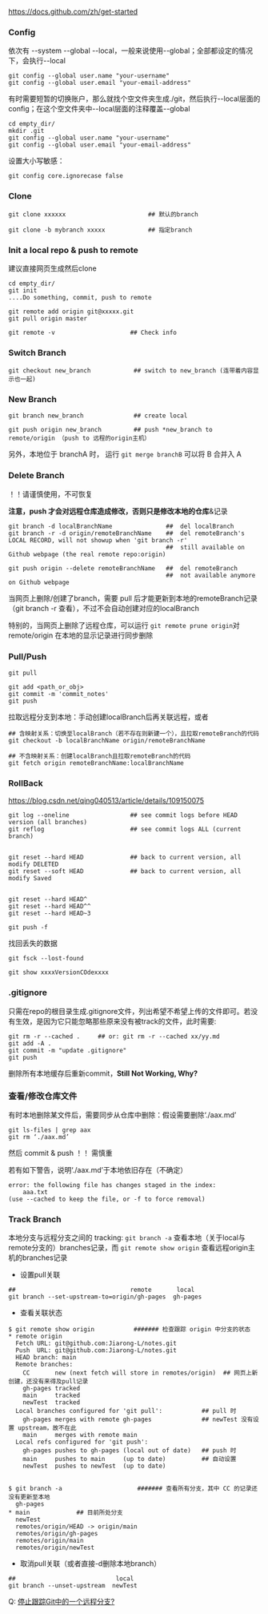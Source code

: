 
https://docs.github.com/zh/get-started

### Config
依次有 --system  --global --local，一般来说使用--global；全部都设定的情况下，会执行--local
```
git config --global user.name "your-username"
git config --global user.email "your-email-address"
```


有时需要短暂的切换账户，那么就找个空文件夹生成./git，然后执行--local层面的config；在这个空文件夹中--local层面的注释覆盖--global
```
cd empty_dir/
mkdir .git
git config --global user.name "your-username"
git config --global user.email "your-email-address"
```

设置大小写敏感：
```
git config core.ignorecase false
```



### Clone
```
git clone xxxxxx                       ## 默认的branch

git clone -b mybranch xxxxx            ## 指定branch
```

### Init a local repo & push to remote
建议直接网页生成然后clone
```
cd empty_dir/
git init
....Do something, commit, push to remote

git remote add origin git@xxxxx.git
git pull origin master

git remote -v                     ## Check info
```


### Switch Branch

```
git checkout new_branch            ## switch to new_branch (连带着内容显示也一起)
```


### New Branch

```
git branch new_branch              ## create local

git push origin new_branch         ## push *new_branch to remote/origin （push to 远程的origin主机）
```
另外，本地位于 branchA 时， 运行  ```git merge branchB``` 可以将 B 合并入 A


### Delete Branch
！！请谨慎使用，不可恢复    

**注意，push 才会对远程仓库造成修改，否则只是修改本地的仓库**&记录
```
git branch -d localBranchName               ##  del localBranch
git branch -r -d origin/remoteBranchName    ##  del remoteBranch's LOCAL RECORD, will not showup when 'git branch -r'
                                            ##  still available on Github webpage (the real remote repo:origin)

git push origin --delete remoteBranchName   ##  del remoteBranch
                                            ##  not available anymore on Github webpage
```

当网页上删除/创建了branch，需要 pull 后才能更新到本地的remoteBranch记录（git branch -r 查看），不过不会自动创建对应的localBranch

特别的，当网页上删除了远程仓库，可以运行 ```git remote prune origin```对 remote/origin 在本地的显示记录进行同步删除


### Pull/Push
```
git pull

git add <path_or_obj>
git commit -m 'commit_notes'
git push
```

拉取远程分支到本地：手动创建localBranch后再关联远程，或者

```
## 含映射关系：切换至localBranch（若不存在则新建一个），且拉取remoteBranch的代码
git checkout -b localBranchName origin/remoteBranchName

## 不含映射关系：创建localBranch且拉取remoteBranch的代码
git fetch origin remoteBranchName:localBranchName
```



### RollBack
https://blog.csdn.net/qing040513/article/details/109150075
```
git log --oneline                 ## see commit logs before HEAD version (all branches)
git reflog                        ## see commit logs ALL (current branch)


git reset --hard HEAD             ## back to current version, all modify DELETED
git reset --soft HEAD             ## back to current version, all modify Saved


git reset --hard HEAD^
git reset --hard HEAD^^
git reset --hard HEAD~3

git push -f
```

找回丢失的数据
```
git fsck --lost-found

git show xxxxVersionCOdexxxx
```

### .gitignore
只需在repo的根目录生成.gitignore文件，列出希望不希望上传的文件即可。若没有生效，是因为它只能忽略那些原来没有被track的文件，此时需要:
```
git rm -r --cached .     ## or: git rm -r --cached xx/yy.md
git add -A .
git commit -m "update .gitignore"
git push
```
删除所有本地缓存后重新commit，**Still Not Working, Why?**


### 查看/修改仓库文件
有时本地删除某文件后，需要同步从仓库中删除：假设需要删除‘./aax.md’
```
git ls-files | grep aax
git rm ‘./aax.md’
```
然后 commit & push    ！！ 需慎重

若有如下警告，说明‘./aax.md’于本地依旧存在（不确定）
```
error: the following file has changes staged in the index:
    aaa.txt
(use --cached to keep the file, or -f to force removal)
```


### Track Branch

本地分支与远程分支之间的 tracking: ```git branch -a``` 查看本地（关于local与remote分支的）branches记录，而 ```git remote show origin``` 查看远程origin主机的branches记录

* 设置pull关联
```
##                                remote       local
git branch --set-upstream-to=origin/gh-pages  gh-pages
```

* 查看关联状态
```
$ git remote show origin           ####### 检查跟踪 origin 中分支的状态
* remote origin
  Fetch URL: git@github.com:Jiarong-L/notes.git
  Push  URL: git@github.com:Jiarong-L/notes.git
  HEAD branch: main
  Remote branches:
    CC       new (next fetch will store in remotes/origin)  ## 网页上新创建，还没有来得及pull记录
    gh-pages tracked
    main     tracked
    newTest  tracked
  Local branches configured for 'git pull':           ## pull 时
    gh-pages merges with remote gh-pages              ## newTest 没有设置 upstream，故不在此
    main     merges with remote main
  Local refs configured for 'git push':
    gh-pages pushes to gh-pages (local out of date)   ## push 时
    main     pushes to main     (up to date)          ## 自动设置
    newTest  pushes to newTest  (up to date)


$ git branch -a                     ####### 查看所有分支，其中 CC 的记录还没有更新至本地
  gh-pages
* main             ## 目前所处分支
  newTest
  remotes/origin/HEAD -> origin/main
  remotes/origin/gh-pages
  remotes/origin/main
  remotes/origin/newTest
```

* 取消pull关联（或者直接-d删除本地branch） 
```
##                            local
git branch --unset-upstream  newTest
```

Q: [停止跟踪Git中的一个远程分支?](https://cloud.tencent.com/developer/ask/sof/108969602/answer/133469378)









